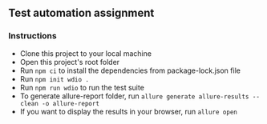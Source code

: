 ## Test automation assignment


### Instructions

* Clone this project to your local machine
* Open this project's root folder
* Run `npm ci` to install the dependencies from package-lock.json file
* Run `npm init wdio .`
* Run `npm run wdio` to run the test suite
* To generate allure-report folder, run `allure generate allure-results --clean -o allure-report `
* If you want to display the results in your browser, run `allure open`


